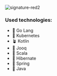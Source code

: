 ![signature-red2](https://user-images.githubusercontent.com/5570874/150020889-360a38a4-facf-4f41-86aa-c12e83198fd2.png)

### Used technologies: 

- 🌱 Go Lang
- 🌱 Kubernetes
- 🪴 Kotlin
- 🌱 Jooq
- 🌱 Scala
- 🌲 Hibernate
- 🌲 Spring
- 🌲 Java
